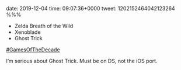 date: 2019-12-04
time: 09:07:36+0000
tweet: 1202152464042123264
%%%

- Zelda Breath of the Wild
- Xenoblade
- Ghost Trick

[#GamesOfTheDecade](https://twitter.com/hashtag/GamesOfTheDecade)

I’m serious about Ghost Trick. Must be on DS, not the iOS port.
